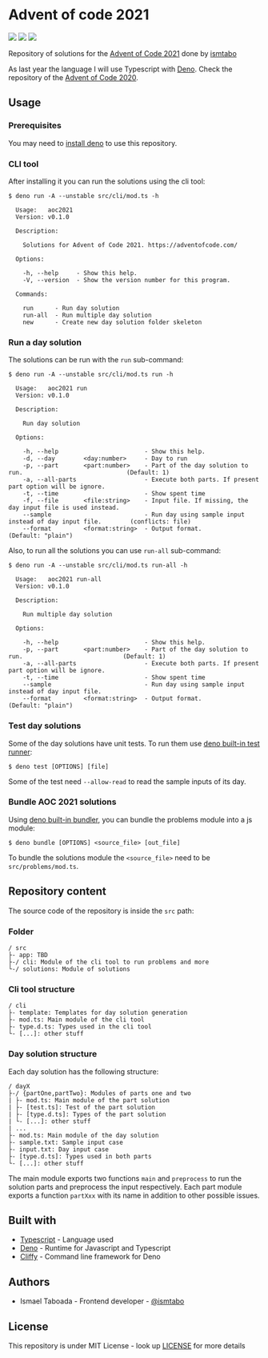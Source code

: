 # Advent of code 2021

![](https://img.shields.io/badge/day%20📅-19-blue)
![](https://img.shields.io/badge/stars%20⭐-30-yellow)
![](https://img.shields.io/badge/days%20completed-15-red)

Repository of solutions for the [Advent of Code 2021][4] done by [ismtabo][1]

As last year the language I will use Typescript with [Deno][2]. Check the
repository of the [Advent of Code 2020][9].

## Usage

### Prerequisites

You may need to [install deno][3] to use this repository.

### CLI tool

After installing it you can run the solutions using the cli tool:

```
$ deno run -A --unstable src/cli/mod.ts -h

  Usage:   aoc2021
  Version: v0.1.0

  Description:

    Solutions for Advent of Code 2021. https://adventofcode.com/

  Options:

    -h, --help     - Show this help.
    -V, --version  - Show the version number for this program.

  Commands:

    run      - Run day solution
    run-all  - Run multiple day solution
    new      - Create new day solution folder skeleton
```

### Run a day solution

The solutions can be run with the `run` sub-command:

```
$ deno run -A --unstable src/cli/mod.ts run -h

  Usage:   aoc2021 run
  Version: v0.1.0

  Description:

    Run day solution

  Options:

    -h, --help                        - Show this help.
    -d, --day        <day:number>     - Day to run
    -p, --part       <part:number>    - Part of the day solution to run.                             (Default: 1)
    -a, --all-parts                   - Execute both parts. If present part option will be ignore.
    -t, --time                        - Show spent time
    -f, --file       <file:string>    - Input file. If missing, the day input file is used instead.
    --sample                          - Run day using sample input instead of day input file.        (conflicts: file)
    --format         <format:string>  - Output format.                                               (Default: "plain")
```

Also, to run all the solutions you can use `run-all` sub-command:

```
$ deno run -A --unstable src/cli/mod.ts run-all -h

  Usage:   aoc2021 run-all
  Version: v0.1.0

  Description:

    Run multiple day solution

  Options:

    -h, --help                        - Show this help.
    -p, --part       <part:number>    - Part of the day solution to run.                            (Default: 1)
    -a, --all-parts                   - Execute both parts. If present part option will be ignore.
    -t, --time                        - Show spent time
    --sample                          - Run day using sample input instead of day input file.
    --format         <format:string>  - Output format.                                              (Default: "plain")
```

### Test day solutions

Some of the day solutions have unit tests. To run them use
[deno built-in test runner][5]:

```
$ deno test [OPTIONS] [file]
```

Some of the test need `--allow-read` to read the sample inputs of its day.

### Bundle AOC 2021 solutions

Using [deno built-in bundler][8], you can bundle the problems module into a js
module:

```
$ deno bundle [OPTIONS] <source_file> [out_file]
```

To bundle the solutions module the `<source_file>` need to be
`src/problems/mod.ts`.

## Repository content

The source code of the repository is inside the `src` path:

### Folder

```
/ src
├- app: TBD
├-/ cli: Module of the cli tool to run problems and more
└-/ solutions: Module of solutions
```

### Cli tool structure

```
/ cli
├- template: Templates for day solution generation
├- mod.ts: Main module of the cli tool
├- type.d.ts: Types used in the cli tool
└- [...]: other stuff
```

### Day solution structure

Each day solution has the following structure:

```
/ dayX
├-/ {partOne,partTwo}: Modules of parts one and two
| ├- mod.ts: Main module of the part solution
| ├- [test.ts]: Test of the part solution
| ├- [type.d.ts]: Types of the part solution
| └- [...]: other stuff
| ...
├- mod.ts: Main module of the day solution
├- sample.txt: Sample input case
├- input.txt: Day input case
├- [type.d.ts]: Types used in both parts
└- [...]: other stuff
```

The main module exports two functions `main` and `preprocess` to run the
solution parts and preprocess the input respectively. Each part module exports a
function `partXxx` with its name in addition to other possible issues.

## Built with

- [Typescript][6] - Language used
- [Deno][2] - Runtime for Javascript and Typescript
- [Cliffy][7] - Command line framework for Deno

## Authors

- Ismael Taboada - Frontend developer - [@ismtabo][1]

## License

This repository is under MIT License - look up [LICENSE](./LICENSE) for more
details

[1]: https://github.com/ismtabo
[2]: https://deno.land/
[3]: https://deno.land/#installation
[4]: https://adventofcode.com/2021
[5]: https://deno.land/manual/testing
[6]: https://www.typescriptlang.org/
[7]: https://cliffy.io/
[8]: https://deno.land/manual@v1.6.0/tools/bundler
[9]: https://github.com/ismtabo/advent-of-code-2020
